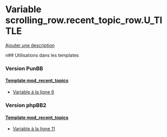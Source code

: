 # Variable scrolling_row.recent_topic_row.U_TITLE
[Ajouter une description](https://fa-tvars.appspot.com/scrolling_row.recent_topic_row.U_TITLE)

n## Utilisations dans les templates

### Version PunBB

#### [Template mod_recent_topics](punbb/mod_recent_topics.md)
* [Variable à la ligne 6](../punbb/mod_recent_topics.tpl#L6)

### Version phpBB2

#### [Template mod_recent_topics](subsilver/mod_recent_topics.md)
* [Variable à la ligne 11](../subsilver/mod_recent_topics.tpl#L11)